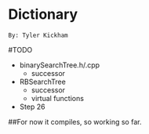 Dictionary  
==========  

`By: Tyler Kickham`  

#TODO  
+ binarySearchTree.h/.cpp  
	+ successor  
+ RBSearchTree  
	+ successor  
	+ virtual functions  
+ Step 26  

##For now it compiles, so working so far.